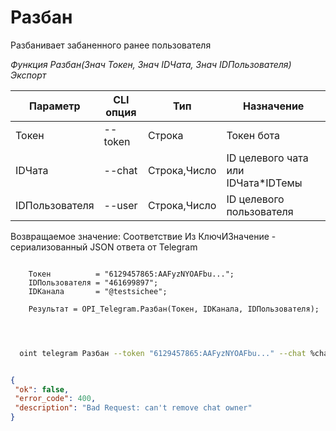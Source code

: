 ﻿---
sidebar_position: 2
---

# Разбан
 Разбанивает забаненного ранее пользователя


*Функция Разбан(Знач Токен, Знач IDЧата, Знач IDПользователя) Экспорт*

  | Параметр | CLI опция | Тип | Назначение |
  |-|-|-|-|
  | Токен | --token | Строка | Токен бота |
  | IDЧата | --chat | Строка,Число | ID целевого чата или IDЧата*IDТемы |
  | IDПользователя | --user | Строка,Число | ID целевого пользователя |

  
  Возвращаемое значение:   Соответствие Из КлючИЗначение - сериализованный JSON ответа от Telegram

```bsl title="Пример кода"
	
    Токен          = "6129457865:AAFyzNYOAFbu...";
    IDПользователя = "461699897";
    IDКанала       = "@testsichee";
    
    Результат = OPI_Telegram.Разбан(Токен, IDКанала, IDПользователя);

	
```

```sh title="Пример команды CLI"
    
  oint telegram Разбан --token "6129457865:AAFyzNYOAFbu..." --chat %chat% --user "461699897"


```


```json title="Результат"

{
 "ok": false,
 "error_code": 400,
 "description": "Bad Request: can't remove chat owner"
}

```
